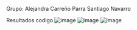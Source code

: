 Grupo: 
Alejandra Carreño Parra
Santiago Navarro

Resultados codigo
![image](https://github.com/user-attachments/assets/505b63b6-0fac-4957-861a-1aade332fa75)
![image](https://github.com/user-attachments/assets/adf1cdaf-6968-43c4-97bc-2a5713c76a20)
![image](https://github.com/user-attachments/assets/3b7e81ed-5ea5-40bd-9d7a-25e37a707054)
